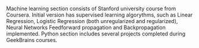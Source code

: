 Machine learning section consists of Stanford university course from Coursera. Initial version has supervised learning algorythms, such as Linear Regression, Logistic Regression (both unregularized and regularized), Neural Networks Feedforward propagation and Backpropagation  implemented.
Python section includes several projects completed during GeekBrains courses.
